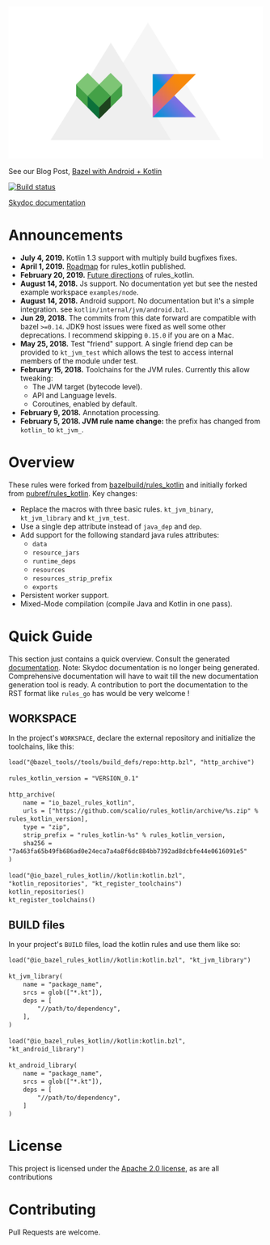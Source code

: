 ![Bazel Kotlin at Scalio](scalio-bazel-kotlin.svg)

See our Blog Post, [Bazel with Android + Kotlin](https://scal.io/blog/bazel-with-android-kotlin)

[![Build status](https://badge.buildkite.com/a8860e94a7378491ce8f50480e3605b49eb2558cfa851bbf9b.svg)](https://buildkite.com/bazel/kotlin-postsubmit)

[Skydoc documentation](https://bazelbuild.github.io/rules_kotlin)

# Announcements
* <b>July 4, 2019.</b> Kotlin 1.3 support with multiply build bugfixes fixes.
* <b>April 1, 2019.</b> [Roadmap](https://github.com/bazelbuild/rules_kotlin/blob/master/ROADMAP.md) for rules_kotlin published.
* <b>February 20, 2019.</b> [Future directions](https://github.com/bazelbuild/rules_kotlin/issues/174) of rules_kotlin.
* <b>August 14, 2018.</b> Js support. No documentation yet but see the nested example workspace `examples/node`.
* <b>August 14, 2018.</b> Android support. No documentation but it's a simple integration. see 
  `kotlin/internal/jvm/android.bzl`.
* <b>Jun 29, 2018.</b> The commits from this date forward are compatible with bazel `>=0.14`. JDK9 host issues were 
  fixed as well some other deprecations. I recommend skipping `0.15.0` if you   are on a Mac. 
* <b>May 25, 2018.</b> Test "friend" support. A single friend dep can be provided to `kt_jvm_test` which allows the test
  to access internal members of the module under test.
* <b>February 15, 2018.</b> Toolchains for the JVM rules. Currently this allow tweaking: 
    * The JVM target (bytecode level).
    * API and Language levels.
    * Coroutines, enabled by default. 
* <b>February 9, 2018.</b> Annotation processing.
* <b>February 5, 2018. JVM rule name change:</b> the prefix has changed from `kotlin_` to `kt_jvm_`.

# Overview 

These rules were forked from [bazelbuild/rules_kotlin](https://github.com/bazelbuild/rules_kotlin) and initially forked from [pubref/rules_kotlin](http://github.com/pubref/rules_kotlin).
Key changes:

* Replace the macros with three basic rules. `kt_jvm_binary`, `kt_jvm_library` and `kt_jvm_test`.
* Use a single dep attribute instead of `java_dep` and `dep`.
* Add support for the following standard java rules attributes:
  * `data`
  * `resource_jars`
  * `runtime_deps`
  * `resources`
  * `resources_strip_prefix`
  * `exports`
* Persistent worker support.
* Mixed-Mode compilation (compile Java and Kotlin in one pass).

# Quick Guide
This section just contains a quick overview. Consult the generated 
[documentation](https://bazelbuild.github.io/rules_kotlin). Note: Skydoc documentation is no longer being generated. 
Comprehensive documentation will have to wait till the new documentation generation tool is ready. A contribution to 
port the documentation to the RST format like `rules_go` has would be very welcome !


## WORKSPACE
In the project's `WORKSPACE`, declare the external repository and initialize the toolchains, like
this:

```build
load("@bazel_tools//tools/build_defs/repo:http.bzl", "http_archive")

rules_kotlin_version = "VERSION_0.1"

http_archive(
    name = "io_bazel_rules_kotlin",
    urls = ["https://github.com/scalio/rules_kotlin/archive/%s.zip" % rules_kotlin_version],
    type = "zip",
    strip_prefix = "rules_kotlin-%s" % rules_kotlin_version,
    sha256 = "7a463fa65b49fb686ad0e24eca7a4a8f6dc884bb7392ad8dcbfe44e0616091e5"
)

load("@io_bazel_rules_kotlin//kotlin:kotlin.bzl", "kotlin_repositories", "kt_register_toolchains")
kotlin_repositories()
kt_register_toolchains()
```

## BUILD files

In your project's `BUILD` files, load the kotlin rules and use them like so:

```
load("@io_bazel_rules_kotlin//kotlin:kotlin.bzl", "kt_jvm_library")

kt_jvm_library(
    name = "package_name",
    srcs = glob(["*.kt"]),
    deps = [
        "//path/to/dependency",
    ],
)

load("@io_bazel_rules_kotlin//kotlin:kotlin.bzl", "kt_android_library")

kt_android_library(
    name = "package_name",
    srcs = glob(["*.kt"]),
    deps = [
        "//path/to/dependency",
    ]
)

```

# License

This project is licensed under the [Apache 2.0 license](LICENSE), as are all contributions

# Contributing

Pull Requests are welcome.
